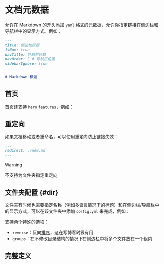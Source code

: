 # 文档元数据

允许在 Markdown 的开头添加 `yaml` 格式的元数据，允许你指定链接在侧边栏和导航栏中的显示方式。例如：

```md
---
title: 侧边栏标题
isNav: true
navTitle: 导航栏标题
navOrder: 2 # 导航栏位置
sidebarIgnore: true
---

# Markdown 标题
```

## 首页

[首页](./003-cli.md#--home-mode)还支持 `hero` `features`，例如：

<gbp-raw src="docs/zh/README.md" range="1-19"></gbp-raw>

## 重定向

如果文档移动或者重命名，可以使用重定向防止链接失效：

```md
---
redirect: ./new.md
---
```

> [!WARNING]
> 不支持为文件夹指定重定向

## 文件夹配置 {#dir}

文件夹有时候也需要指定名称（例如[多语言情况下的标题](./002-i18n.md)）和在侧边栏/导航栏中的显示方式，可以在该文件夹中添加 `config.yml` 来完成，例如：

<gbp-raw src="docs/zh/002-guide/config.yml"></gbp-raw>

支持两个特殊的选项：

- `reverse`：反向[排序](./001-sort.md)，这在写博客时很有用
- `groups`：在不修改目录结构的情况下在侧边栏中将多个文件放在一个组内

## 完整定义

<gbp-raw src="src/common/frontmatter.ts"></gbp-raw>

